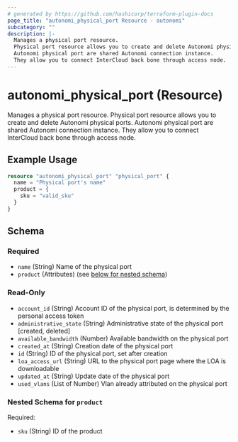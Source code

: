 ```yaml
---
# generated by https://github.com/hashicorp/terraform-plugin-docs
page_title: "autonomi_physical_port Resource - autonomi"
subcategory: ""
description: |-
  Manages a physical port resource.
  Physical port resource allows you to create and delete Autonomi physical ports.
  Autonomi physical port are shared Autonomi connection instance.
  They allow you to connect InterCloud back bone through access node.
---
```


# autonomi_physical_port (Resource)

Manages a physical port resource.
Physical port resource allows you to create and delete Autonomi physical ports.
Autonomi physical port are shared Autonomi connection instance.
They allow you to connect InterCloud back bone through access node.

## Example Usage

```terraform
resource "autonomi_physical_port" "physical_port" {
  name = "Physical port's name"
  product = {
    sku = "valid_sku"
  }
}
```

<!-- schema generated by tfplugindocs -->
## Schema

### Required

- `name` (String) Name of the physical port
- `product` (Attributes) (see [below for nested schema](#nestedatt--product))

### Read-Only

- `account_id` (String) Account ID of the physical port, is determined by the personal access token
- `administrative_state` (String) Administrative state of the physical port [created, deleted]
- `available_bandwidth` (Number) Available bandwidth on the physical port
- `created_at` (String) Creation date of the physical port
- `id` (String) ID of the physical port, set after creation
- `loa_access_url` (String) URL to the physical port page where the LOA is downloadable
- `updated_at` (String) Update date of the physical port
- `used_vlans` (List of Number) Vlan already attributed on the physical port

<a id="nestedatt--product"></a>
### Nested Schema for `product`

Required:

- `sku` (String) ID of the product
